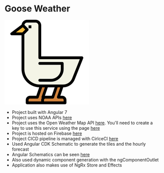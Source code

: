 # Goose Weather
![goose image](/src/assets/goose.svg)
- Project built with Angular 7
- Project uses NOAA APIs [here](https://www.weather.gov/documentation/services-web-api)
- Project uses the Open Weather Map API [here](https://openweathermap.org/api).  You'll need to create a key to use this service using the page [here](https://openweathermap.org/appid)
- Project is hosted on Firebase [here](https://firebase.google.com/)
- Project CICD pipeline is managed with CirlceCI [here](https://circleci.com/)
- Used Angular CDK Schematic to generate the tiles and the hourly forecast
- Angular Schematics can be seen [here](https://material.angular.io/guide/schematics)
- Also used dynamic component generation with the ngComponentOutlet
- Application also makes use of NgRx Store and Effects
